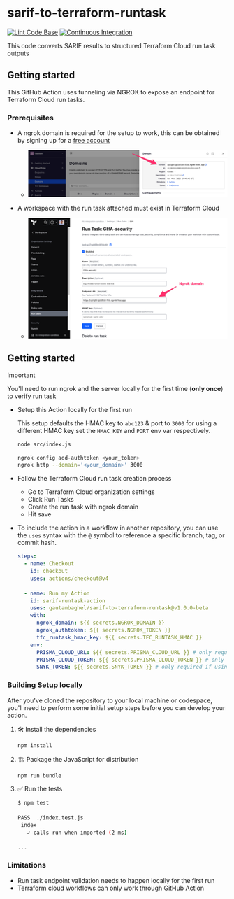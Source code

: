 # sarif-to-terraform-runtask

[![Lint Code Base](https://github.com/gautambaghel/sarif-to-terraform-runtask/actions/workflows/linter.yml/badge.svg)](https://github.com/gautambaghel/sarif-to-terraform-runtask/actions/workflows/linter.yml)
[![Continuous Integration](https://github.com/gautambaghel/sarif-to-terraform-runtask/actions/workflows/ci.yml/badge.svg)](https://github.com/gautambaghel/sarif-to-terraform-runtask/actions/workflows/ci.yml)

This code converts SARIF results to structured Terraform Cloud run task outputs

## Getting started

This GitHub Action uses tunneling via NGROK to expose an endpoint for Terraform Cloud run tasks.

### Prerequisites

* A ngrok domain is required for the setup to work, this can be obtained by signing up for a [free account](https://dashboard.ngrok.com/signup)
  * ![ngrok_setup](images/ngrok.png)

* A workspace with the run task attached must exist in Terraform Cloud
  * ![terraform_cloud_setup](images/terraform.png)

## Getting started

> [!IMPORTANT]
>
> You'll need to run ngrok and the server locally for the first time (**only once**) to verify run task

* Setup this Action locally for the first run

  This setup defaults the HMAC key to `abc123` & port to `3000` for using a different HMAC key set the `HMAC_KEY` and `PORT` env var respectively.

  ```sh
  node src/index.js
  ```

  ```sh
  ngrok config add-authtoken <your_token>
  ngrok http --domain='<your_domain>' 3000
  ```

* Follow the Terraform Cloud run task creation process
  * Go to Terraform Cloud organization settings
  * Click Run Tasks
  * Create the run task with ngrok domain
  * Hit save


* To include the action in a workflow in another repository, you can use the
  `uses` syntax with the `@` symbol to reference a specific branch, tag, or commit
  hash.

  ```yaml
  steps:
    - name: Checkout
      id: checkout
      uses: actions/checkout@v4

    - name: Run my Action
      id: sarif-runtask-action
      uses: gautambaghel/sarif-to-terraform-runtask@v1.0.0-beta
      with:
        ngrok_domain: ${{ secrets.NGROK_DOMAIN }}
        ngrok_authtoken: ${{ secrets.NGROK_TOKEN }}
        tfc_runtask_hmac_key: ${{ secrets.TFC_RUNTASK_HMAC }}
      env:
        PRISMA_CLOUD_URL: ${{ secrets.PRISMA_CLOUD_URL }} # only required if using prisma cloud
        PRISMA_CLOUD_TOKEN: ${{ secrets.PRISMA_CLOUD_TOKEN }} # only required if using prisma cloud
        SNYK_TOKEN: ${{ secrets.SNYK_TOKEN }} # only required if using snyk
  ```

### Building Setup locally

After you've cloned the repository to your local machine or codespace, you'll
need to perform some initial setup steps before you can develop your action.

1. :hammer_and_wrench: Install the dependencies

   ```bash
   npm install
   ```

2. :building_construction: Package the JavaScript for distribution

   ```bash
   npm run bundle
   ```

3. :white_check_mark: Run the tests

   ```bash
   $ npm test

   PASS  ./index.test.js
    index
      ✓ calls run when imported (2 ms)

   ...
   ```

### Limitations

* Run task endpoint validation needs to happen locally for the first run
* Terraform cloud workflows can only work through GitHub Action
